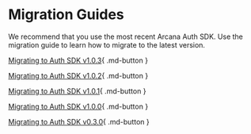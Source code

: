 # Migration Guides

We recommend that you use the most recent Arcana Auth SDK. Use the migration guide to learn how to migrate to the latest version.

[Migrating to Auth SDK v1.0.3](main_auth_v1.0.3_migration.md){ .md-button }

[Migrating to Auth SDK v1.0.2](main_auth_v1.0.2_migration.md){ .md-button }

[Migrating to Auth SDK v1.0.1](main_auth_v1.0.1_migration.md){ .md-button }

[Migrating to Auth SDK v1.0.0](main_auth_v1.0.0_migration.md){ .md-button }

[Migrating to Auth SDK v0.3.0](beta_auth_v0.3.0_migration.md){ .md-button }
